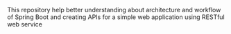 This repository help better understanding about architecture and workflow of Spring Boot and creating APIs for a simple web application using RESTful web service
